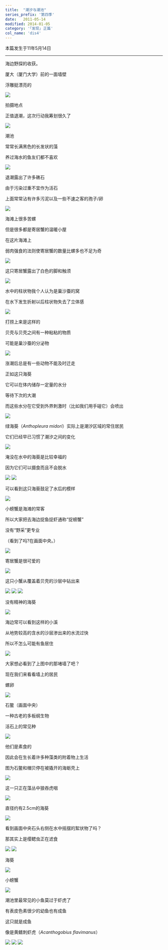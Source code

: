 ```yaml
---
title:  "潮汐与潮池"
series_prefix: '第四季'
date:   2011-05-14
modified: 2014-01-05
category: '｢发现｣ 正篇'
col_name: 'dis4'
---
```


本篇发生于11年5月14日

---

海边野探的收获。


厦大（厦门大学）前的一面墙壁


浮雕挺漂亮的

<img class='disc' src='https://i.postimg.cc/Cxvc7hQ6/1.jpg'>

拍摄地点


正值退潮，这次行动我筹划很久了

<img class='disc' src='https://i.postimg.cc/7LfmWvvP/2.jpg'>

潮池


常常长满黑色的长发状的藻


养过海水的鱼友们都不喜欢

<img class='disc' src='https://i.postimg.cc/yNtvqfBm/3.jpg'>

退潮露出了许多礁石


由于污染过重不宜作为活石


上面常常沾有许多污泥以及一些不速之客的孢子/卵

<img class='disc' src='https://i.postimg.cc/XYN29GQC/4.jpg'>

海滩上很多苦螺


但是很多都是寄居蟹的温暖小屋


在这片海滩上


弱肉强食的法则使寄居蟹的数量比螺多也不足为奇

<img class='disc' src='https://i.postimg.cc/wMcVmgN2/5.jpg'>

这只寄居蟹露出了白色的脚和触须

<img class='disc' src='https://i.postimg.cc/C18JwjLW/6.jpg'>

水中的柱状物我个人认为是巢沙蚕的窝


在水下发生折射以后柱状物失去了立体感

<img class='disc' src='https://i.postimg.cc/sD46B99z/7.jpg'>

打捞上来是这样的


贝壳与贝壳之间有一种粘粘的物质


可能是巢沙蚕的分泌物

<img class='disc' src='https://i.postimg.cc/mkGjktPh/8.jpg'>

涨潮后总是有一些动物不能及时迁走


正如这只海葵


它可以在体内储存一定量的水分


等待下次的大潮


而这些水分在它受到外界刺激时（比如我们用手碰它）会喷出

<img class='disc' src='https://i.postimg.cc/52kmvPXh/9.jpg'>

绿海葵（<i>Anthopleura midori</i>）实际上是潮汐区域的常住居民


它们已经早已习惯了潮汐之间的变化

<img class='disc' src='https://i.postimg.cc/sDmmffsD/11.jpg'>

淹没在水中的海葵是比较幸福的


因为它们可以摄食而且不会脱水

<img class='disc' src='https://i.postimg.cc/xjKg7yZm/12.jpg'>

<img class='disc' src='https://i.postimg.cc/xdwypcyg/13.jpg'>

可以看到这只海葵鼓足了水后的模样

<img class='disc' src='https://i.postimg.cc/Gp8xjkYH/14.jpg'>

小螃蟹是海滩的常客


所以大家把去海边捉鱼捉虾通称“捉螃蟹”


没有“野采”更专业


（看到了吗?在画面中央。）

<img class='disc' src='https://i.postimg.cc/LXjkc2xS/15.jpg'>

寄居蟹是很可爱的

<img class='disc' src='https://i.postimg.cc/K8YN1X87/16.jpg'>

这只小蟹从覆盖着贝壳的沙层中钻出来

<img class='disc' src='https://i.postimg.cc/cCmRJTq5/17.jpg'>

<img class='disc' src='https://i.postimg.cc/SQ77VQX7/18.jpg'>

<img class='disc' src='https://i.postimg.cc/VLf9hyny/19.jpg'>

没有精神的海葵

<img class='disc' src='https://i.postimg.cc/kgDQnxTf/20.jpg'>

海边常可以看到这样的小溪


从地势较高的含水的沙层渗出来的水流过快


所以不怎么可能有鱼居住

<img class='disc' src='https://i.postimg.cc/NjV1L5VY/21.jpg'>

大家想必看到了上图中的那堵墙了吧？


现在我们来看看墙上的居民


螺卵

<img class='disc' src='https://i.postimg.cc/nc3KbdGX/22.jpg'>

石鳖（画面中央）


一种古老的多板纲生物


活石上的常见种

<img class='disc' src='https://i.postimg.cc/GpyvDbwD/23.jpg'>

他们是素食的


因此会在生长着许多种藻类的附着物上生活


图为石鳖和帽贝停在被撬开的海蛎壳上

<img class='disc' src='https://i.postimg.cc/26NhFgrK/24.jpg'>

这一只正在藻丛中狼吞虎咽

<img class='disc' src='https://i.postimg.cc/fL7XH5bT/25.jpg'>

直径约有2.5cm的海葵

<img class='disc' src='https://i.postimg.cc/rsQ4TmWB/26.jpg'>

看到画面中央石头右侧在水中摇摆的絮状物了吗？


那其实上是缨鳃虫正在滤食

<img class='disc' src='https://i.postimg.cc/wM6NnJt5/27.jpg'>

<img class='disc' src='https://i.postimg.cc/m2p96PTM/28.jpg'>

海葵

<img class='disc' src='https://i.postimg.cc/SQrCCZ5g/29.jpg'>

小螃蟹

<img class='disc' src='https://i.postimg.cc/bNwbTxfp/30.jpg'>

潮池里最常见的小鱼莫过于虾虎了


有表皮色素很少的幼鱼也有成鱼


这只就是成鱼



像是黄鳍刺虾虎（<i>Acanthogobius flavimanus</i>）

<img class='disc' src='https://i.postimg.cc/52Hzcftr/31.jpg'>

<img class='disc' src='https://i.postimg.cc/q7yCRQyX/32.jpg'>

<img class='disc' src='https://i.postimg.cc/Vk3Cm2rk/33.jpg'>
